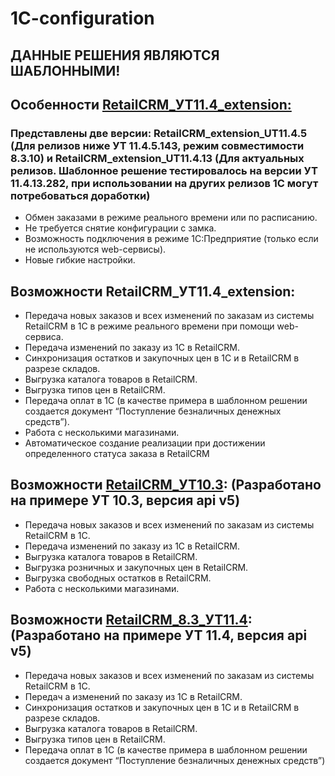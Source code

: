 # 1C-configuration

## ДАННЫЕ РЕШЕНИЯ ЯВЛЯЮТСЯ ШАБЛОННЫМИ!

## Особенности [RetailCRM_УТ11.4_extension:](https://github.com/retailcrm/1C-configuration/tree/master/УТ11.4_extension)

### Представлены две версии: RetailCRM_extension_UT11.4.5 (Для релизов ниже УТ 11.4.5.143, режим совместимости 8.3.10) и RetailCRM_extension_UT11.4.13 (Для актуальных релизов. Шаблонное решение тестировалось на версии УТ 11.4.13.282, при использовании на других релизов 1С могут потребоваться доработки)
* Обмен заказами в режиме реального времени или по расписанию. 
* Не требуется снятие конфигурации с замка.
* Возможность подключения в режиме 1С:Предприятие (только если не используются web-сервисы).
* Новые гибкие настройки.

## Возможности RetailCRM_УТ11.4_extension: 
* Передача новых заказов и всех изменений по заказам из системы RetailCRM в 1С в режиме реального времени при помощи web-сервиса.
* Передача изменений по заказу из 1C в RetailCRM.
* Синхронизация остатков и закупочных цен в 1С и в RetailCRM в разрезе складов.
* Выгрузка каталога товаров в RetailCRM.
* Выгрузка типов цен в RetailCRM.
* Передача оплат в 1С (в качестве примера в шаблонном решении создается документ “Поступление безналичных денежных средств”).
* Работа с несколькими магазинами.
* Автоматическое создание реализации при достижении определенного статуса заказа в RetailCRM

## Возможности [RetailCRM_УТ10.3](https://github.com/retailcrm/1C-configuration/tree/master/УТ10.3): (Разработано на примере УТ 10.3, версия api v5)

* Передача новых заказов и всех изменений по заказам из системы RetailCRM в 1С.
* Передача изменений по заказу из 1C в RetailCRM.
* Выгрузка каталога товаров в RetailCRM.
* Выгрузка розничных и закупочных цен в RetailCRM.
* Выгрузка свободных остатков в RetailCRM.
* Работа с несколькими магазинами.

## Возможности [RetailCRM_8.3_УТ11.4](https://github.com/retailcrm/1C-configuration/tree/master/УТ11.4): (Разработано на примере УТ 11.4, версия api v5)
* Передача новых заказов и всех изменений по заказам из системы RetailCRM в 1С.
* Передач а изменений по заказу из 1C в RetailCRM.
* Синхронизация остатков и закупочных цен в 1С и в RetailCRM в разрезе складов.
* Выгрузка каталога товаров в RetailCRM.
* Выгрузка типов цен в RetailCRM.
* Передача оплат в 1С (в качестве примера в шаблонном решении создается документ “Поступление безналичных денежных средств”)
